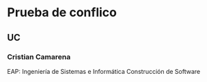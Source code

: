 # Prueba de conflico
## UC
### Cristian Camarena 
EAP: Ingeniería de Sistemas e Informática
Construcción de Software
